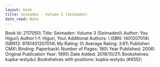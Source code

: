 ```yaml
---
layout: book
title: Seimaden - Volume 3 (Seimaden)
date_read: None
---
```


Book Id: 2117050\ 
Title: Seimaden: Volume 3 (Seimaden)\ 
Author: You Higuri\ 
Author l-f: Higuri, You\ 
Additional Authors: \ 
ISBN: 1401207014\ 
ISBN13: 9781401207014\ 
My Rating: 0\ 
Average Rating: 3.61\ 
Publisher: CMX\ 
Binding: Paperback\ 
Number of Pages: 180\ 
Year Published: 2006\ 
Original Publication Year: 1995\ 
Date Added: 2019/10/21\ 
Bookshelves: kupka-wstydu\ 
Bookshelves with positions: kupka-wstydu (#455)\ 

